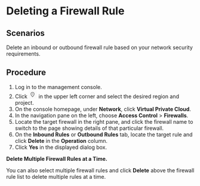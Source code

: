 # Deleting a Firewall Rule<a name="vpc_acl_0007"></a>

## Scenarios<a name="section66699152161428"></a>

Delete an inbound or outbound firewall rule based on your network security requirements.

## Procedure<a name="section25103352161542"></a>

1.  Log in to the management console.
2.  Click  ![](figures/icon-region.png)  in the upper left corner and select the desired region and project.
3.  On the console homepage, under  **Network**, click  **Virtual Private Cloud**.
4.  In the navigation pane on the left, choose  **Access Control**  \>  **Firewalls**.
5.  Locate the target firewall in the right pane, and click the firewall name to switch to the page showing details of that particular firewall.
6.  On the  **Inbound Rules**  or  **Outbound Rules**  tab, locate the target rule and click  **Delete**  in the  **Operation**  column.
7.  Click  **Yes**  in the displayed dialog box.

**Delete Multiple Firewall Rules at a Time.**

You can also select multiple firewall rules and click  **Delete**  above the firewall rule list to delete multiple rules at a time.

